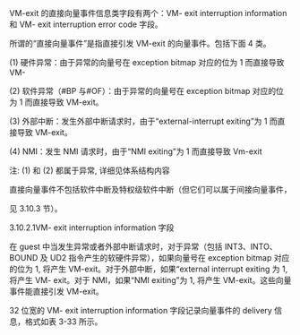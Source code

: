 

VM-exit 的直接向量事件信息类字段有两个：VM- exit interruption information 和 VM-  exit interruption error code 字段。

所谓的“直接向量事件”是指直接引发 VM-exit 的向量事件。包括下面 4 类。

 (1) 硬件异常：由于异常的向量号在 exception bitmap 对应的位为 1 而直接导致 VM-

 (2) 软件异常（#BP 与#OF）：由于异常的向量号在 exception bitmap 对应的位为 1 而直接导致 VM-exit。

 (3) 外部中断：发生外部中断请求时，由于“external-interrupt exiting”为 1 而直接导致 VM-exit。

 (4) NMI：发生 NMI 请求时，由于“NMI exiting”为 1 而直接导致 Vm-exit

注: (1) 和 (2) 都属于异常, 详细见体系结构内容

直接向量事件不包括软件中断及特权级软件中断（但它们可以属于间接向量事件，

见 3.10.3 节）。

3.10.2.1VM- exit interruption information 字段

在 guest 中当发生异常或者外部中断请求时，对于异常（包括 INT3、INTO、 BOUND 及 UD2 指令产生的软硬件异常），如果向量号在 exception bitmap 对应的位为 1, 将产生 VM-exit。对于外部中断，如果“external interrupt exiting 为 1, 将产生 VM- exit。对于 NMI，如果“NMI exiting”为 1, 将产生 VM-exit。这些向量事件能直接引发 VM-exit。

32 位宽的 VM- exit interruption information 字段记录向量事件的 delivery 信息，格式如表 3-33 所示。